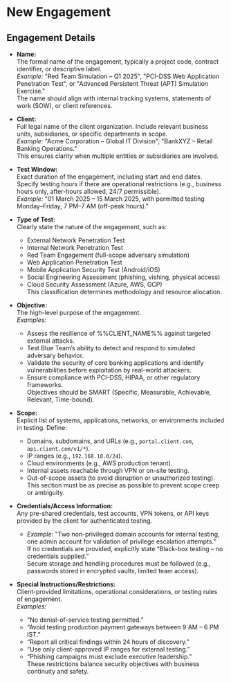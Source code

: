 # New Engagement

## Engagement Details

- **Name:**  
  The formal name of the engagement, typically a project code, contract identifier, or descriptive label.  
  *Example:* "Red Team Simulation – Q1 2025", "PCI-DSS Web Application Penetration Test", or "Advanced Persistent Threat (APT) Simulation Exercise."  
  The name should align with internal tracking systems, statements of work (SOW), or client references.  

- **Client:**  
  Full legal name of the client organization. Include relevant business units, subsidiaries, or specific departments in scope.  
  *Example:* "Acme Corporation – Global IT Division", "BankXYZ – Retail Banking Operations."  
  This ensures clarity when multiple entities or subsidiaries are involved.  

- **Test Window:**  
  Exact duration of the engagement, including start and end dates. Specify testing hours if there are operational restrictions (e.g., business hours only, after-hours allowed, 24/7 permissible).  
  *Example:* "01 March 2025 – 15 March 2025, with permitted testing Monday–Friday, 7 PM–7 AM (off-peak hours)."  

- **Type of Test:**  
  Clearly state the nature of the engagement, such as:  
  - External Network Penetration Test  
  - Internal Network Penetration Test  
  - Red Team Engagement (full-scope adversary simulation)  
  - Web Application Penetration Test  
  - Mobile Application Security Test (Android/iOS)  
  - Social Engineering Assessment (phishing, vishing, physical access)  
  - Cloud Security Assessment (Azure, AWS, GCP)  
  This classification determines methodology and resource allocation.  

- **Objective:**  
  The high-level purpose of the engagement.  
  *Examples:*  
  - Assess the resilience of %%CLIENT_NAME%% against targeted external attacks.  
  - Test Blue Team’s ability to detect and respond to simulated adversary behavior.  
  - Validate the security of core banking applications and identify vulnerabilities before exploitation by real-world attackers.  
  - Ensure compliance with PCI-DSS, HIPAA, or other regulatory frameworks.  
  Objectives should be SMART (Specific, Measurable, Achievable, Relevant, Time-bound).  

- **Scope:**  
  Explicit list of systems, applications, networks, or environments included in testing. Define:  
  - Domains, subdomains, and URLs (e.g., `portal.client.com`, `api.client.com/v1/*`).  
  - IP ranges (e.g., `192.168.10.0/24`).  
  - Cloud environments (e.g., AWS production tenant).  
  - Internal assets reachable through VPN or on-site testing.  
  - Out-of-scope assets (to avoid disruption or unauthorized testing).  
  This section must be as precise as possible to prevent scope creep or ambiguity.  

- **Credentials/Access Information:**  
  Any pre-shared credentials, test accounts, VPN tokens, or API keys provided by the client for authenticated testing.  
  - *Example:* "Two non-privileged domain accounts for internal testing, one admin account for validation of privilege escalation attempts."  
  If no credentials are provided, explicitly state “Black-box testing – no credentials supplied.”  
  Secure storage and handling procedures must be followed (e.g., passwords stored in encrypted vaults, limited team access).  

- **Special Instructions/Restrictions:**  
  Client-provided limitations, operational considerations, or testing rules of engagement.  
  *Examples:*  
  - “No denial-of-service testing permitted.”  
  - “Avoid testing production payment gateways between 9 AM – 6 PM IST.”  
  - “Report all critical findings within 24 hours of discovery.”  
  - “Use only client-approved IP ranges for external testing.”  
  - “Phishing campaigns must exclude executive leadership.”  
  These restrictions balance security objectives with business continuity and safety.  
